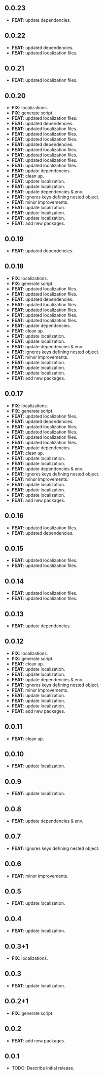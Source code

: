 ## 0.0.23

 - **FEAT**: update dependencies.

## 0.0.22

 - **FEAT**: updated dependencies.
 - **FEAT**: updated localization files.

## 0.0.21

 - **FEAT**: updated localization files.

## 0.0.20

 - **FIX**: localizations.
 - **FIX**: generate script.
 - **FEAT**: updated localization files.
 - **FEAT**: updated dependencies.
 - **FEAT**: updated localization files.
 - **FEAT**: updated localization files.
 - **FEAT**: updated localization files.
 - **FEAT**: updated dependencies.
 - **FEAT**: updated localization files.
 - **FEAT**: updated localization files.
 - **FEAT**: updated localization files.
 - **FEAT**: updated localization files.
 - **FEAT**: update dependencies.
 - **FEAT**: clean up.
 - **FEAT**: update localization.
 - **FEAT**: update localization.
 - **FEAT**: update dependencies & env.
 - **FEAT**: Ignores keys defining nested object.
 - **FEAT**: minor improvements.
 - **FEAT**: update localization.
 - **FEAT**: update localization.
 - **FEAT**: update localization.
 - **FEAT**: add new packages.

## 0.0.19

 - **FEAT**: updated dependencies.

## 0.0.18

 - **FIX**: localizations.
 - **FIX**: generate script.
 - **FEAT**: updated localization files.
 - **FEAT**: updated localization files.
 - **FEAT**: updated dependencies.
 - **FEAT**: updated localization files.
 - **FEAT**: updated localization files.
 - **FEAT**: updated localization files.
 - **FEAT**: updated localization files.
 - **FEAT**: update dependencies.
 - **FEAT**: clean up.
 - **FEAT**: update localization.
 - **FEAT**: update localization.
 - **FEAT**: update dependencies & env.
 - **FEAT**: Ignores keys defining nested object.
 - **FEAT**: minor improvements.
 - **FEAT**: update localization.
 - **FEAT**: update localization.
 - **FEAT**: update localization.
 - **FEAT**: add new packages.

## 0.0.17

 - **FIX**: localizations.
 - **FIX**: generate script.
 - **FEAT**: updated localization files.
 - **FEAT**: updated dependencies.
 - **FEAT**: updated localization files.
 - **FEAT**: updated localization files.
 - **FEAT**: updated localization files.
 - **FEAT**: updated localization files.
 - **FEAT**: update dependencies.
 - **FEAT**: clean up.
 - **FEAT**: update localization.
 - **FEAT**: update localization.
 - **FEAT**: update dependencies & env.
 - **FEAT**: Ignores keys defining nested object.
 - **FEAT**: minor improvements.
 - **FEAT**: update localization.
 - **FEAT**: update localization.
 - **FEAT**: update localization.
 - **FEAT**: add new packages.

## 0.0.16

 - **FEAT**: updated localization files.
 - **FEAT**: updated dependencies.

## 0.0.15

 - **FEAT**: updated localization files.
 - **FEAT**: updated localization files.

## 0.0.14

 - **FEAT**: updated localization files.
 - **FEAT**: updated localization files.

## 0.0.13

 - **FEAT**: update dependencies.

## 0.0.12

 - **FIX**: localizations.
 - **FIX**: generate script.
 - **FEAT**: clean up.
 - **FEAT**: update localization.
 - **FEAT**: update localization.
 - **FEAT**: update dependencies & env.
 - **FEAT**: Ignores keys defining nested object.
 - **FEAT**: minor improvements.
 - **FEAT**: update localization.
 - **FEAT**: update localization.
 - **FEAT**: update localization.
 - **FEAT**: add new packages.

## 0.0.11

 - **FEAT**: clean up.

## 0.0.10

 - **FEAT**: update localization.

## 0.0.9

 - **FEAT**: update localization.

## 0.0.8

 - **FEAT**: update dependencies & env.

## 0.0.7

 - **FEAT**: Ignores keys defining nested object.

## 0.0.6

 - **FEAT**: minor improvements.

## 0.0.5

 - **FEAT**: update localization.

## 0.0.4

 - **FEAT**: update localization.

## 0.0.3+1

 - **FIX**: localizations.

## 0.0.3

 - **FEAT**: update localization.

## 0.0.2+1

 - **FIX**: generate script.

## 0.0.2

 - **FEAT**: add new packages.

## 0.0.1

* TODO: Describe initial release.
